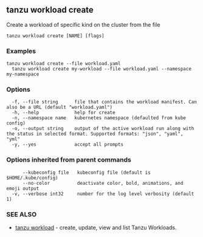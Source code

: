 ## tanzu workload create

Create a workload of specific kind on the cluster from the file

```console
tanzu workload create [NAME] [flags]
```

### Examples

```console
tanzu workload create --file workload.yaml
  tanzu workload create my-workload --file workload.yaml --namespace my-namespace
```

### Options

```console
  -f, --file string      file that contains the workload manifest. Can also be a URL (default "workload.yaml")
  -h, --help             help for create
  -n, --namespace name   kubernetes namespace (defaulted from kube config)
  -o, --output string    output of the active workload run along with the status in selected format. Supported formats: "json", "yaml", "yml"
  -y, --yes              accept all prompts
```

### Options inherited from parent commands

```console
      --kubeconfig file   kubeconfig file (default is $HOME/.kube/config)
      --no-color          deactivate color, bold, animations, and emoji output
  -v, --verbose int32     number for the log level verbosity (default 1)
```

### SEE ALSO

* [tanzu workload](tanzu_workload.md)	 - create, update, view and list Tanzu Workloads.

